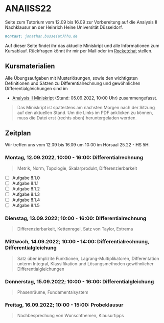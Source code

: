 # ANAIISS22
Seite zum Tutorium vom 12.09 bis 16.09 zur Vorbereitung auf die Analysis II Nachklausur an der Heinrich Heine Universität Düsseldorf.

```markdown
Kontakt: jonathan.busse(at)hhu.de
```

Auf dieser Seite findet ihr das aktuelle Miniskript und alle Informationen zum Kursablauf.
Rückfragen könnt ihr mir per Mail oder im [Rocketchat](https://rocketchat.hhu.de/invite/dxCi6C) stellen.

## Kursmaterialien
Alle Übungsaufgaben mit Musterlösungen, sowie den wichtigsten Definitionen und Sätzen zu Differentialrechnung und gewöhnlichen Differentialgleichungen sind im
- [Analysis II Miniskript](https://github.com/JoKaBus/ANAIISS22/blob/main/skript/AnalysisIIMiniskript.pdf) 
(Stand: 05.09.2022, 10:00 Uhr)
zusammengefasst.
> Das Miniskript ist spätestens am nächsten Morgen nach der Sitzung auf den aktuellen Stand.
> Um die Links im PDF anklicken zu können, muss die Datei erst (rechts oben) heruntergeladen werden.

## Zeitplan
Wir treffen uns vom 12.09 bis 16.09 um 10:00 im Hörsaal 25.22 - HS 5H.

### Montag, 12.09.2022, 10:00 - 16:00: Differentialrechnung
> Metrik, Norm, Topologie, Skalarprodukt, Differenzierbarkeit

- [ ] Aufgabe 8.1.0
- [ ] Aufgabe 8.1.1
- [ ] Aufgabe 8.1.2
- [ ] Aufgabe 8.1.3
- [ ] Aufgabe 8.1.4
- [ ] Aufgabe 8.1.5

### Dienstag, 13.09.2022; 10:00 - 16:00: Differentialrechnung
> Differenzierbarkeit, Kettenregel, Satz von Taylor, Extrema

### Mittwoch, 14.09.2022; 10:00 - 14:00: Differentialrechnung, Differentialgleichung
> Satz über implizite Funktionen, Lagrang-Multiplikatoren, Differentation unterm Integral, Klassifikation und Lösungsmethoden gewöhnlicher Differentialgleichungen

### Donnerstag, 15.09.2022; 10:00 - 16:00: Differentialgleichung
> Phasenräume, Fundamentalsystem

### Freitag, 16.09.2022; 10:00 - 15:00: Probeklausur
> Nachbesprechung von Wunschthemen, Klausurtipps
